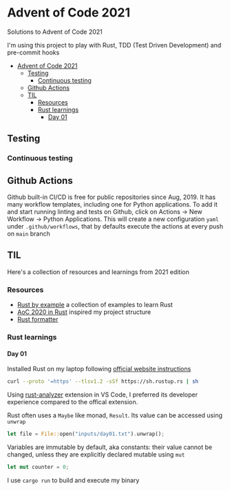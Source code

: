 # Advent of Code 2021
Solutions to Advent of Code 2021

I'm using this project to play with Rust, TDD (Test Driven Development) and pre-commit hooks
- [Advent of Code 2021](#advent-of-code-2021)
  - [Testing](#testing)
    - [Continuous testing](#continuous-testing)
  - [Github Actions](#github-actions)
  - [TIL](#til)
    - [Resources](#resources)
    - [Rust learnings](#rust-learnings)
      - [Day 01](#day-01)

## Testing

### Continuous testing

## Github Actions

Github built-in CI/CD is free for public repositories since Aug, 2019. It has many workflow templates, including one for Python applications. To add it and start running linting and tests on Github, click on Actions -> New Workflow -> Python Applications. This will create a new configuration `yaml` under `.github/workflows`, that by defaults execute the actions at every push on `main` branch 

## TIL

Here's a collection of resources and learnings from 2021 edition

### Resources

- [Rust by example](https://github.com/rust-lang/rust-by-example) a collection of examples to learn Rust
- [AoC 2020 in Rust](https://github.com/duarten/advent-of-code/tree/main/aoc2020) inspired my project structure
- [Rust formatter](https://github.com/rust-lang/rustfmt)

### Rust learnings

#### Day 01

Installed Rust on my laptop following [official website instructions](https://www.rust-lang.org/tools/install)

```bash
curl --proto '=https' --tlsv1.2 -sSf https://sh.rustup.rs | sh
```

Using [rust-analyzer](https://marketplace.visualstudio.com/items?itemName=matklad.rust-analyzer) extension in VS Code, I preferred its developer experience compared to the offical extension.

Rust often uses a `Maybe` like monad, `Result`. Its value can be accessed using `unwrap`

```rust
let file = File::open("inputs/day01.txt").unwrap();
```

Variables are immutable by default, aka constants: their value cannot be changed, unless they are explicitly declared mutable using `mut`

```rust
let mut counter = 0;
```

I use `cargo run` to build and execute my binary
